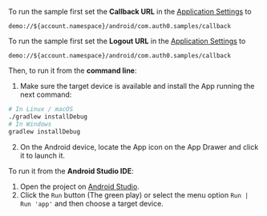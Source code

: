 To run the sample first set the **Callback URL** in the [Application Settings](${manage_url}/#/applications/${account.clientId}/settings) to
```text
demo://${account.namespace}/android/com.auth0.samples/callback
```

To run the sample first set the **Logout URL** in the [Application Settings](${manage_url}/#/applications/${account.clientId}/settings) to
```text
demo://${account.namespace}/android/com.auth0.samples/callback
```

Then, to run it from the **command line**:

1) Make sure the target device is available and install the App running the next command:

```bash
# In Linux / macOS
./gradlew installDebug
# In Windows
gradlew installDebug
```
2) On the Android device, locate the App icon on the App Drawer and click it to launch it.

To run it from the **Android Studio IDE**:

1) Open the project on [Android Studio](https://developer.android.com/studio/index.html). 
2) Click the `Run` button (The green play) or select the menu option `Run | Run 'app'` and then choose a target device.